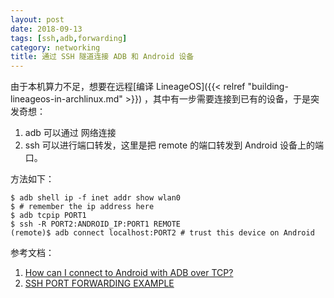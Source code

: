 ```yaml
---
layout: post
date: 2018-09-13
tags: [ssh,adb,forwarding]
category: networking
title: 通过 SSH 隧道连接 ADB 和 Android 设备
---
```


由于本机算力不足，想要在远程[编译 LineageOS]({{< relref "building-lineageos-in-archlinux.md" >}}) ，其中有一步需要连接到已有的设备，于是突发奇想：

1. adb 可以通过 网络连接
2. ssh 可以进行端口转发，这里是把 remote 的端口转发到 Android 设备上的端口。

方法如下：

```shell
$ adb shell ip -f inet addr show wlan0
$ # remember the ip address here
$ adb tcpip PORT1
$ ssh -R PORT2:ANDROID_IP:PORT1 REMOTE
(remote)$ adb connect localhost:PORT2 # trust this device on Android
```

参考文档：

1. [How can I connect to Android with ADB over TCP?](https://stackoverflow.com/a/3623727)
2. [SSH PORT FORWARDING EXAMPLE](https://www.ssh.com/ssh/tunneling/example)